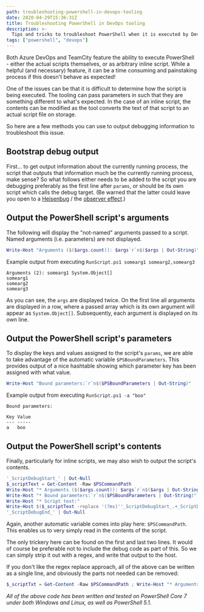```yaml
---
path: troubleshooting-powershell-in-devops-tooling
date: 2020-04-29T15:36:31Z
title: Troubleshooting PowerShell in DevOps tooling
description: >-
  Tips and tricks to troubleshoot PowerShell when it is executed by DevOps tools such as TeamCity or Azure DevOps Pipelines.
tags: ["powershell", "devops"]
---
```


Both Azure DevOps and TeamCity feature the ability to execute PowerShell - either the actual scripts themselves, or as arbitrary inline script.
While a helpful (and necessary) feature, it can be a time consuming and painstaking process if this doesn't behave as expected!

One of the issues can be that it is difficult to determine how the script is being executed.
The tooling can pass parameters in such that they are something different to what's expected.
In the case of an inline script, the contents can be modified as the tool converts the text of that script to an actual script file on storage.

So here are a few methods you can use to output debugging information to troubleshoot this issue.

## Bootstrap debug output

First... to get output information about the currently running process, the script that outputs that information much be the currently running process, make sense?
So what follows either needs to be added to the script you are debugging preferably as the first line after `params`, or should be its own script which calls the debug target.
(Be warned that the latter could leave you open to a [Heisenbug](https://en.wikipedia.org/wiki/Heisenbug) / the [observer effect](https://en.wikipedia.org/wiki/Observer_effect_(information_technology)).)

## Output the PowerShell script's arguments

The following will display the "not-named" arguments passed to a script.
Named arguments (i.e. parameters) are not displayed.

```powershell
Write-Host "Arguments ($($args.count)): $args`r`n$($args | Out-String)"
```

Example output from executing `RunScript.ps1 somearg1 somearg2,somearg3`

```
Arguments (2): somearg1 System.Object[]
somearg1
somearg2
somearg3
```

As you can see, the `args` are displayed twice.
On the first line all arguments are displayed in a row, where a passed array which is its own argument will appear as `System.Object[]`.
Subsequently, each argument is displayed on its own line.


## Output the PowerShell script's parameters

To display the keys and values assigned to the script's `params`, we are able to take advantage of the automatic variable `$PSBoundParameters`.
This provides output of a nice hashtable showing which parameter key has been assigned with what value.

```powershell
Write-Host "Bound parameters:`r`n$($PSBoundParameters | Out-String)"
```

Example output from executing `RunScript.ps1 -a "boo"`

```
Bound parameters:

Key Value
--- -----
a   boo
```

## Output the PowerShell script's contents

Finally, particularly for inline scripts, we may also wish to output the script's contents.

```powershell
'_ScriptDebugStart_' | Out-Null
$_scriptText = Get-Content -Raw $PSCommandPath
Write-Host "* Arguments ($($args.count)): $args`r`n$($args | Out-String)"
Write-Host "* Bound parameters:`r`n$($PSBoundParameters | Out-String)"
Write-Host "* Script text:"
Write-Host $($_scriptText -replace '(?ms)''_ScriptDebugStart_.+_ScriptDebugEnd[\w\s''|-]+')
'_ScriptDebugEnd_' | Out-Null
```

Again, another automatic variable comes into play here: `$PSCommandPath`.
This enables us to very simply read in the contents of the script.

The only trickery here can be found on the first and last two lines.
It would of course be preferable not to include the debug code as part of this.
So we can simply strip it out with a regex, and write that output to the host.

If you don't like the regex replace approach, all of the above can be written as a single line, and obviously the parts not needed can be removed:

```powershell
$_scriptTxt = Get-Content -Raw $PSCommandPath ; Write-Host "* Arguments ($($args.count)): $args`r`n$($args | Out-String)`r`n* Bound parameters:$($PSBoundParameters | Out-String)* Script text:`r`n$($_scriptTxt -replace '\$_scriptTxt.+')"
```

_All of the above code has been written and tested on PowerShell Core 7 under both Windows and Linux, as well as PowerShell 5.1._
